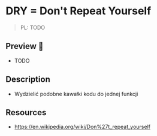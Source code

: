 # DRY = Don't Repeat Yourself

> PL: TODO

## Preview 🎉

- TODO

## Description

- Wydzielić podobne kawałki kodu do jednej funkcji

## Resources

- <https://en.wikipedia.org/wiki/Don%27t_repeat_yourself>
